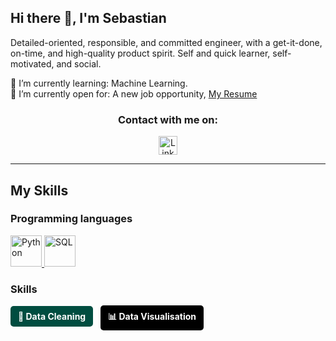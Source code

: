## Hi there 👋, I'm Sebastian

Detailed-oriented, responsible, and committed engineer, with a get-it-done, on-time, and high-quality product spirit. Self and quick learner, self-motivated, and social.

🌱 I’m currently learning: Machine Learning.  
🤔 I’m currently open for: A new job opportunity, <a href="https://flowcv.com/resume/bf59327gs4p1">My Resume</a>

<section align="center">
    <h3>Contact with me on:</h3>
    <div>
        <a href="https://www.linkedin.com/in/juan-sebastian-londono-castano-2080b3305" target="_blank">
            <img width="30px" height="30px" src="https://cdn.jsdelivr.net/gh/devicons/devicon/icons/linkedin/linkedin-original.svg" alt="LinkedIn">
        </a>
    </div>
</section>

---

## My Skills

### Programming languages  
<a href="https://skillicons.dev">
    <img src="https://skillicons.dev/icons?i=python" alt="Python" width="50px">
</a>
<a href="https://skillicons.dev">
    <img src="https://skillicons.dev/icons?i=mysql" alt="SQL" width="50px">
</a>

### Skills  
<p>
    <span style="display: inline-flex; align-items: center; background-color: #004d40; color: white; padding: 8px 12px; border-radius: 5px; font-weight: bold;">
        🧹 Data Cleaning
    </span>
    &nbsp;
    <span style="display: inline-flex; align-items: center; background-color: #000000; color: white; padding: 8px 12px; border-radius: 5px; font-weight: bold;">
        📊 Data Visualisation
    </span>
</p>
